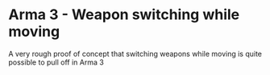 Arma 3 - Weapon switching while moving
================================

A very rough proof of concept that switching weapons while moving is quite possible to pull off in Arma 3
